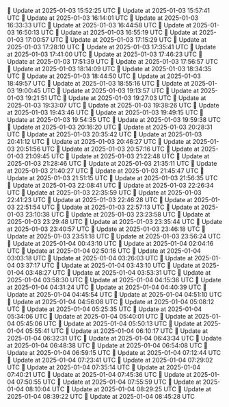 🔄 Update at 2025-01-03 15:52:25 UTC
🔄 Update at 2025-01-03 15:57:41 UTC
🔄 Update at 2025-01-03 16:14:01 UTC
🔄 Update at 2025-01-03 16:33:33 UTC
🔄 Update at 2025-01-03 16:44:58 UTC
🔄 Update at 2025-01-03 16:50:13 UTC
🔄 Update at 2025-01-03 16:55:19 UTC
🔄 Update at 2025-01-03 17:00:57 UTC
🔄 Update at 2025-01-03 17:15:29 UTC
🔄 Update at 2025-01-03 17:28:10 UTC
🔄 Update at 2025-01-03 17:35:41 UTC
🔄 Update at 2025-01-03 17:41:00 UTC
🔄 Update at 2025-01-03 17:46:23 UTC
🔄 Update at 2025-01-03 17:51:39 UTC
🔄 Update at 2025-01-03 17:56:57 UTC
🔄 Update at 2025-01-03 18:14:09 UTC
🔄 Update at 2025-01-03 18:34:35 UTC
🔄 Update at 2025-01-03 18:44:50 UTC
🔄 Update at 2025-01-03 18:49:57 UTC
🔄 Update at 2025-01-03 18:55:16 UTC
🔄 Update at 2025-01-03 19:00:45 UTC
🔄 Update at 2025-01-03 19:13:57 UTC
🔄 Update at 2025-01-03 19:21:51 UTC
🔄 Update at 2025-01-03 19:27:03 UTC
🔄 Update at 2025-01-03 19:33:07 UTC
🔄 Update at 2025-01-03 19:38:26 UTC
🔄 Update at 2025-01-03 19:43:46 UTC
🔄 Update at 2025-01-03 19:49:15 UTC
🔄 Update at 2025-01-03 19:54:35 UTC
🔄 Update at 2025-01-03 19:59:38 UTC
🔄 Update at 2025-01-03 20:16:20 UTC
🔄 Update at 2025-01-03 20:28:31 UTC
🔄 Update at 2025-01-03 20:35:42 UTC
🔄 Update at 2025-01-03 20:41:12 UTC
🔄 Update at 2025-01-03 20:46:27 UTC
🔄 Update at 2025-01-03 20:51:56 UTC
🔄 Update at 2025-01-03 20:57:16 UTC
🔄 Update at 2025-01-03 21:09:45 UTC
🔄 Update at 2025-01-03 21:22:48 UTC
🔄 Update at 2025-01-03 21:28:46 UTC
🔄 Update at 2025-01-03 21:35:11 UTC
🔄 Update at 2025-01-03 21:40:27 UTC
🔄 Update at 2025-01-03 21:45:47 UTC
🔄 Update at 2025-01-03 21:51:15 UTC
🔄 Update at 2025-01-03 21:56:35 UTC
🔄 Update at 2025-01-03 22:08:41 UTC
🔄 Update at 2025-01-03 22:26:34 UTC
🔄 Update at 2025-01-03 22:35:59 UTC
🔄 Update at 2025-01-03 22:41:23 UTC
🔄 Update at 2025-01-03 22:46:28 UTC
🔄 Update at 2025-01-03 22:51:54 UTC
🔄 Update at 2025-01-03 22:57:13 UTC
🔄 Update at 2025-01-03 23:10:38 UTC
🔄 Update at 2025-01-03 23:23:58 UTC
🔄 Update at 2025-01-03 23:29:48 UTC
🔄 Update at 2025-01-03 23:35:44 UTC
🔄 Update at 2025-01-03 23:40:57 UTC
🔄 Update at 2025-01-03 23:46:18 UTC
🔄 Update at 2025-01-03 23:51:18 UTC
🔄 Update at 2025-01-03 23:56:24 UTC
🔄 Update at 2025-01-04 00:43:10 UTC
🔄 Update at 2025-01-04 02:04:16 UTC
🔄 Update at 2025-01-04 02:50:16 UTC
🔄 Update at 2025-01-04 03:03:18 UTC
🔄 Update at 2025-01-04 03:26:03 UTC
🔄 Update at 2025-01-04 03:37:17 UTC
🔄 Update at 2025-01-04 03:43:10 UTC
🔄 Update at 2025-01-04 03:48:27 UTC
🔄 Update at 2025-01-04 03:53:31 UTC
🔄 Update at 2025-01-04 03:58:30 UTC
🔄 Update at 2025-01-04 04:15:36 UTC
🔄 Update at 2025-01-04 04:31:24 UTC
🔄 Update at 2025-01-04 04:40:39 UTC
🔄 Update at 2025-01-04 04:45:54 UTC
🔄 Update at 2025-01-04 04:51:10 UTC
🔄 Update at 2025-01-04 04:56:08 UTC
🔄 Update at 2025-01-04 05:08:12 UTC
🔄 Update at 2025-01-04 05:25:35 UTC
🔄 Update at 2025-01-04 05:34:06 UTC
🔄 Update at 2025-01-04 05:40:01 UTC
🔄 Update at 2025-01-04 05:45:06 UTC
🔄 Update at 2025-01-04 05:50:13 UTC
🔄 Update at 2025-01-04 05:55:41 UTC
🔄 Update at 2025-01-04 06:10:17 UTC
🔄 Update at 2025-01-04 06:32:31 UTC
🔄 Update at 2025-01-04 06:43:34 UTC
🔄 Update at 2025-01-04 06:48:38 UTC
🔄 Update at 2025-01-04 06:54:08 UTC
🔄 Update at 2025-01-04 06:59:15 UTC
🔄 Update at 2025-01-04 07:12:44 UTC
🔄 Update at 2025-01-04 07:23:41 UTC
🔄 Update at 2025-01-04 07:29:02 UTC
🔄 Update at 2025-01-04 07:35:14 UTC
🔄 Update at 2025-01-04 07:40:21 UTC
🔄 Update at 2025-01-04 07:45:36 UTC
🔄 Update at 2025-01-04 07:50:55 UTC
🔄 Update at 2025-01-04 07:55:59 UTC
🔄 Update at 2025-01-04 08:10:04 UTC
🔄 Update at 2025-01-04 08:29:25 UTC
🔄 Update at 2025-01-04 08:39:22 UTC
🔄 Update at 2025-01-04 08:45:28 UTC

